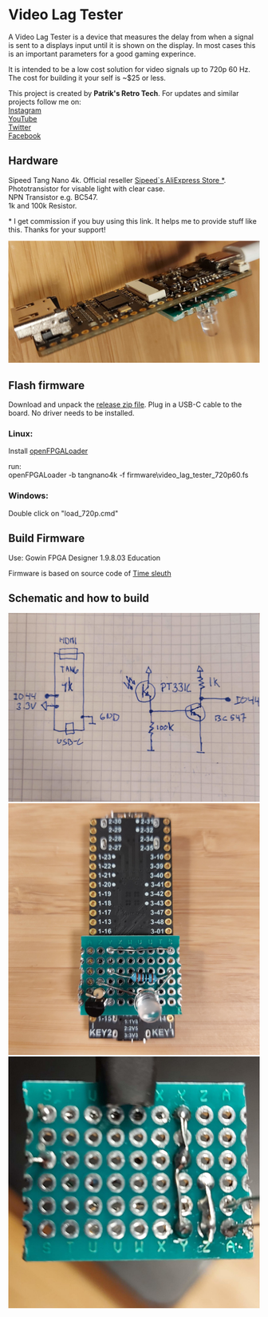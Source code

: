 # Video Lag Tester

A Video Lag Tester is a device that measures the delay from when a signal is sent to a displays input until it is shown on the display. In most cases this is an important parameters for a good gaming experince.

It is intended to be a low cost solution for video signals up to 720p 60 Hz. The cost for building it your self is ~$25 or less.


This project is created by **Patrik's Retro Tech**. For updates and similar projects follow me on:\
[Instagram](https://www.instagram.com/patriksretrotech/)\
[YouTube](https://www.youtube.com/channel/UCaFWrgS4kNwspYCvaff0Wjg)\
[Twitter](https://twitter.com/patriksretrotec/)\
[Facebook](https://facebook.com/patriksretrotech)

## Hardware
Sipeed Tang Nano 4k. Official reseller [Sipeed`s AliExpress Store *](https://s.click.aliexpress.com/e/_AlbHdD ).\
Phototransistor for visable light with clear case.\
NPN Transistor e.g. BC547.\
1k and 100k Resistor.

\* I get commission if you buy using this link. It helps me to provide stuff like this. Thanks for your support!

![](images/device.jpg)

## Flash firmware
Download and unpack the [release zip file](https://github.com/pthalin/video_lag_tester/releases/latest/). Plug in a USB-C cable to the board. No driver needs to be installed.

### Linux:
Install [openFPGALoader](https://github.com/trabucayre/openFPGALoader)

run:\
openFPGALoader -b tangnano4k -f firmware\\video_lag_tester_720p60.fs

### Windows:
Double click on "load_720p.cmd"


## Build Firmware
Use: Gowin FPGA Designer 1.9.8.03 Education

Firmware is based on source code of [Time sleuth](https://github.com/chriz2600/time-sleuth)

## Schematic and how to build
![](images/schematics.jpg)
![](images/pcb_front.jpg)\
![](images/pcb_back.jpg)


